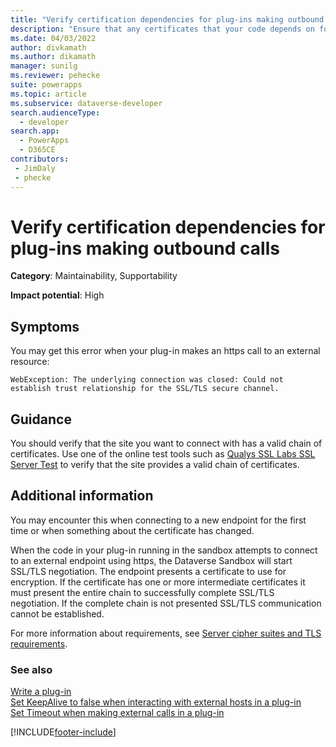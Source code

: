 ```yaml
---
title: "Verify certification dependencies for plug-ins making outbound calls | MicrosoftDocs"
description: "Ensure that any certificates that your code depends on for outbound calls has a valid chain of certificates."
ms.date: 04/03/2022
author: divkamath
ms.author: dikamath
manager: sunilg
ms.reviewer: pehecke
suite: powerapps
ms.topic: article
ms.subservice: dataverse-developer
search.audienceType: 
  - developer
search.app: 
  - PowerApps
  - D365CE
contributors:
 - JimDaly
 - phecke
---
```

# Verify certification dependencies for plug-ins making outbound calls



**Category**: Maintainability, Supportability

**Impact potential**: High

<a name='symptoms'></a>

## Symptoms

You may get this error when your plug-in makes an https call to an external resource:

`WebException: The underlying connection was closed: Could not establish trust relationship for the SSL/TLS secure channel.`


<a name='guidance'></a>

## Guidance

You should verify that the site you want to connect with has a valid chain of certificates. Use one of the online test tools such as [Qualys SSL Labs SSL Server Test](https://www.ssllabs.com/ssltest/analyze.html) to verify that the site provides a valid chain of certificates.


<a name='additional'></a>

## Additional information

You may encounter this when connecting to a new endpoint for the first time or when something about the certificate has changed.

When the code in your plug-in running in the sandbox attempts to connect to an external endpoint using https, the Dataverse Sandbox will start SSL/TLS negotiation. The endpoint presents a certificate to use for encryption. If the certificate has one or more intermediate certificates it must present the entire chain to successfully complete SSL/TLS negotiation. If the complete chain is not presented SSL/TLS communication cannot be established. 

For more information about requirements, see [Server cipher suites and TLS requirements](/power-platform/admin/server-cipher-tls-requirements).


<a name='seealso'></a>

### See also

[Write a plug-in](../../write-plug-in.md) <br /> 
[Set KeepAlive to false when interacting with external hosts in a plug-in](set-keepalive-false-interacting-external-hosts-plugin.md)<br /> 
[Set Timeout when making external calls in a plug-in](set-timeout-for-external-calls-from-plug-ins.md)

[!INCLUDE[footer-include](../../../../includes/footer-banner.md)]